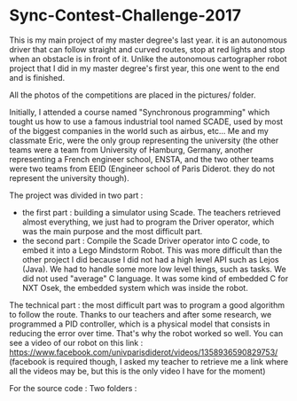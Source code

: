 # Sync-Contest-Challenge-2017
This is my main project of my master degree's last year. it is an autonomous driver that can follow straight and curved routes, stop at red lights and stop when an obstacle is in front of it.
Unlike the autonomous cartographer robot project that I did in my master degree's first year, this one went to the end and is finished.

All the photos of the competitions are placed in the pictures/ folder.

Initially, I attended a course named "Synchronous programming" which tought us how to use a famous industrial tool named SCADE, used by most of the biggest companies in the world such as airbus, etc...
Me and my classmate Eric, were the only group representing the university (the other teams were a team from University of Hamburg, Germany, another representing a French engineer school, ENSTA, and the two other teams were two teams from EEID (Engineer school of Paris Diderot. they do not represent the university though).

The project was divided in two part :
- the first part : building a simulator using Scade. The teachers retrieved almost everything, we just had to program the Driver operator, which was the main purpose and the most difficult part.
- the second part : Compile the Scade Driver operator into C code, to embed it into a Lego Mindstorm Robot. This was more difficult than the other project I did because I did not had a high level API such as Lejos (Java).
  We had to handle some more low level things, such as tasks. We did not used "average" C language. It was some kind of embedded C for NXT Osek, the embedded system which was inside the robot.
  
The technical part : the most difficult part was to program a good algorithm to follow the route. Thanks to our teachers and after some research, we programmed a PID controller, which is a physical model that consists in reducing the error over time.
That's why the robot worked so well. 
You can see a video of our robot on this link : https://www.facebook.com/univparisdiderot/videos/1358936590829753/
(facebook is required though, I asked my teacher to retrieve me a link where all the videos may be, but this is the only video I have for the moment)

For the source code : Two folders :
